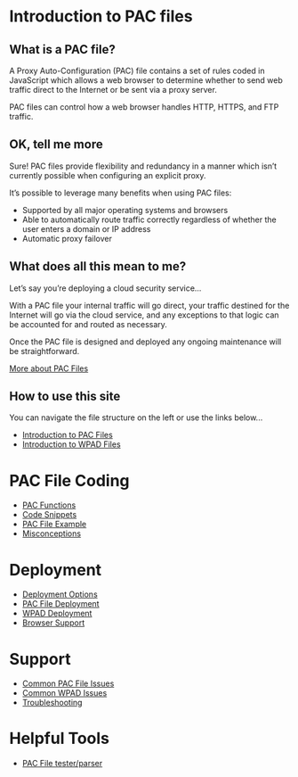# Introduction to PAC files


## What is a PAC file?
A Proxy Auto-Configuration (PAC) file contains a set of rules coded in JavaScript which allows a web browser to determine whether to send web traffic direct to the Internet or be sent via a proxy server.

PAC files can control how a web browser handles HTTP, HTTPS, and FTP traffic.

## OK, tell me more
Sure! PAC files provide flexibility and redundancy in a manner which isn’t currently possible when configuring an explicit proxy.

It’s possible to leverage many benefits when using PAC files:
- Supported by all major operating systems and browsers
- Able to automatically route traffic correctly regardless of whether the user enters a domain or IP address
- Automatic proxy failover

## What does all this mean to me?
Let’s say you’re deploying a cloud security service…

With a PAC file your internal traffic will go direct, your traffic destined for the Internet will go via the cloud service, and any exceptions to that logic can be accounted for and routed as necessary.

Once the PAC file is designed and deployed any ongoing maintenance will be straightforward.

[More about PAC Files](https://github.com/mdriesnj/findproxyforurl/blob/main/1_Pac_Intro.md)

## How to use this site

You can navigate the file structure on the left or use the links below...

- [Introduction to PAC Files](https://github.com/mdriesnj/findproxyforurl/blob/main/1_Pac_Intro.md)
- [Introduction to WPAD Files](https://github.com/mdriesnj/findproxyforurl/blob/main/2_Wpad_Intro.md)

# PAC File Coding

- [PAC Functions](https://github.com/mdriesnj/findproxyforurl/blob/main/Pac_File_Coding/Pac_Functions.md)
- [Code Snippets](https://github.com/mdriesnj/findproxyforurl/blob/main/Pac_File_Coding/Code_Snippets.md)
- [PAC File Example](https://github.com/mdriesnj/findproxyforurl/blob/main/Pac_File_Coding/Example.md)
- [Misconceptions](https://github.com/mdriesnj/findproxyforurl/blob/main/Pac_File_Coding/Misconceptions.md)

# Deployment

- [Deployment Options](https://github.com/mdriesnj/findproxyforurl/blob/main/Deployment/Deployment_Options.md)
- [PAC File Deployment](https://github.com/mdriesnj/findproxyforurl/blob/main/Deployment/PAC_Deployment.md)
- [WPAD Deployment](https://github.com/mdriesnj/findproxyforurl/blob/main/Deployment/WPAD_Deployment.md)
- [Browser Support](https://github.com/mdriesnj/findproxyforurl/blob/main/Deployment/Browser_Support.md)

# Support

- [Common PAC File Issues](https://github.com/mdriesnj/findproxyforurl/blob/main/Support/Common_PAC_File_Issues.md)
- [Common WPAD Issues](https://github.com/mdriesnj/findproxyforurl/blob/main/Support/Common_WPAD_Issues.md)
- [Troubleshooting](https://github.com/mdriesnj/findproxyforurl/blob/main/Support/Troubleshooting.md)

# Helpful Tools

- [PAC File tester/parser](https://thorsenlabs.com/pac)
